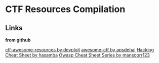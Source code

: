 # CTF Resources Compilation

## Links

**from github**


[ctf-awesome-resources by devploit](https://github.com/devploit/ctf-awesome-resources)
[awesome-ctf by apsdehal](https://github.com/apsdehal/awesome-ctf)
[Hacking Cheat Sheet by hasamba](https://github.com/hasamba/Hacking-and-CTF-Cheat-Sheet/blob/main/Hacking%20Cheat%20Sheet.md#hacking-cheat-sheet)
[Owasp Cheat Sheet Series by mansoorr123](https://github.com/OWASP/CheatSheetSeries/tree/master/cheatsheets)

